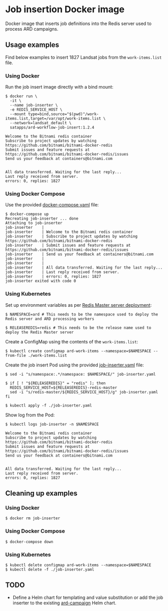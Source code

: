 # Job insertion Docker image

Docker image that inserts job definitions into the Redis server used to process ARD campaigns.

## Usage examples

Find below examples to insert 1827 Landsat jobs from the `work-items.list` file.

### Using Docker

Run the job insert image directly with a bind mount:

```
$ docker run \
  -it \
  --name job-inserter \
  -e REDIS_SERVICE_HOST \
  --mount type=bind,source="$(pwd)"/work-items.list,target=/var/opt/work-items.list \
  --network=landsat_default \
  satapps/ard-workflow-job-insert:1.2.4

Welcome to the Bitnami redis container
Subscribe to project updates by watching https://github.com/bitnami/bitnami-docker-redis
Submit issues and feature requests at https://github.com/bitnami/bitnami-docker-redis/issues
Send us your feedback at containers@bitnami.com


All data transferred. Waiting for the last reply...
Last reply received from server.
errors: 0, replies: 1827
```

### Using Docker Compose

Use the provided [docker-compose.yaml](docker-compose.yaml) file:

```
$ docker-compose up
Recreating job-inserter ... done
Attaching to job-inserter
job-inserter    |
job-inserter    | Welcome to the Bitnami redis container
job-inserter    | Subscribe to project updates by watching https://github.com/bitnami/bitnami-docker-redis
job-inserter    | Submit issues and feature requests at https://github.com/bitnami/bitnami-docker-redis/issues
job-inserter    | Send us your feedback at containers@bitnami.com
job-inserter    |
job-inserter    |
job-inserter    | All data transferred. Waiting for the last reply...
job-inserter    | Last reply received from server.
job-inserter    | errors: 0, replies: 1827
job-inserter exited with code 0
```

### Using Kubernetes

Set up environment variables as per [Redis Master server deployment](https://github.com/SatelliteApplicationsCatapult/helm-charts/tree/master/stable/ard-campaign#redis-master-server-deployment):

```
$ NAMESPACE=ard # This needs to be the namespace used to deploy the Redis server and ARD processing workers

$ RELEASEREDIS=redis # This needs to be the release name used to deploy the Redis Master server
```

Create a ConfigMap using the contents of the `work-items.list`:

```
$ kubectl create configmap ard-work-items --namespace=$NAMESPACE --from-file ./work-items.list 
```

Create the job insert Pod using the provided [job-inserter.yaml](job-inserter.yaml) file:

```
$ sed -i "s/namespace:.*/namespace: $NAMESPACE/" job-inserter.yaml

$ if [ ! "${RELEASEREDIS}" = "redis" ]; then
  REDIS_SERVICE_HOST=${RELEASEREDIS}-redis-master
  sed -i "s/redis-master/${REDIS_SERVICE_HOST}/g" job-inserter.yaml
fi

$ kubectl apply -f ./job-inserter.yaml
```

Show log from the Pod:

```
$ kubectl logs job-inserter -n $NAMESPACE

Welcome to the Bitnami redis container
Subscribe to project updates by watching https://github.com/bitnami/bitnami-docker-redis
Submit issues and feature requests at https://github.com/bitnami/bitnami-docker-redis/issues
Send us your feedback at containers@bitnami.com


All data transferred. Waiting for the last reply...
Last reply received from server.
errors: 0, replies: 1827
```

## Cleaning up examples

### Using Docker

```
$ docker rm job-inserter
```

### Using Docker Compose

```
$ docker-compose down
```

### Using Kubernetes

```
$ kubectl delete configmap ard-work-items --namespace=$NAMESPACE
$ kubectl delete -f ./job-inserter.yaml
```

## TODO
- Define a Helm chart for templating and value substitution or add the job inserter to the existing [ard-campaign](https://github.com/SatelliteApplicationsCatapult/helm-charts/tree/master/stable/ard-campaign) Helm chart.
